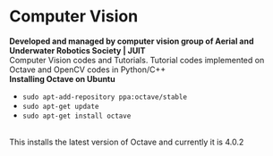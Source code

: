 # Computer Vision 
**Developed and managed by computer vision group of Aerial and Underwater Robotics Society | JUIT**<br>
Computer Vision codes and Tutorials. Tutorial codes implemented on Octave and OpenCV codes in Python/C++
<br>
**Installing Octave on Ubuntu**
- `sudo apt-add-repository ppa:octave/stable`
- `sudo apt-get update`
- `sudo apt-get install octave`
<br>
This installs the latest version of Octave and currently it is 4.0.2
